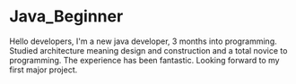 # Java_Beginner
Hello developers, I'm a new java developer, 3 months into programming.
Studied architecture meaning design and construction and a total novice to programming. The experience has been fantastic. Looking forward to my first major project.
